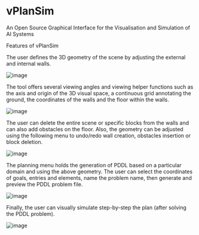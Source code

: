 # vPlanSim
An Open Source Graphical Interface for the Visualisation and Simulation of AI Systems


Features of vPlanSim


The user defines the 3D geometry of the scene by adjusting the external and internal walls.

![image](https://user-images.githubusercontent.com/23278410/110217077-14985600-7eaa-11eb-89f5-fbf00ac46937.png)

The tool offers several viewing angles and viewing helper functions such as the axis and origin of the 3D visual space, a continuous grid annotating the ground, the coordinates of the walls and the floor within the walls.

![image](https://user-images.githubusercontent.com/23278410/110217184-a99b4f00-7eaa-11eb-994a-a39f50cb7b33.png)

The user can delete the entire scene or specific blocks from the walls and can also add obstacles on the floor. Also, the geometry can be adjusted using the following menu to undo/redo wall creation, obstacles insertion or block deletion.

![image](https://user-images.githubusercontent.com/23278410/110217307-32b28600-7eab-11eb-9edd-d8098861fcdf.png)

The planning menu holds the generation of PDDL based on a particular domain and using the above geometry. The user can select the coordinates of goals, entries and elements, name the problem name, then generate and preview the PDDL problem file.

![image](https://user-images.githubusercontent.com/23278410/110217433-f3386980-7eab-11eb-858a-c1c5457465ea.png)

Finally, the user can visually simulate step-by-step the plan (after solving the PDDL problem).

![image](https://user-images.githubusercontent.com/23278410/110217536-69d56700-7eac-11eb-96b6-da1d64e7174c.png)
